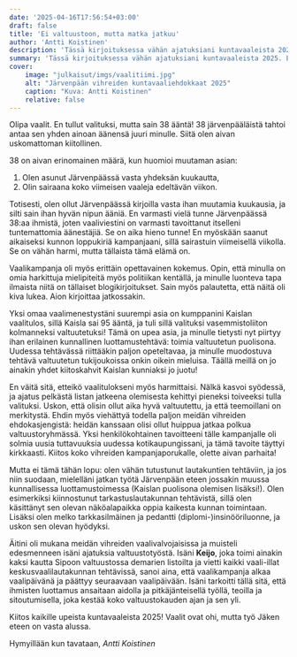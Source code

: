 ```yaml
---
date: '2025-04-16T17:56:54+03:00'
draft: false
title: 'Ei valtuustoon, mutta matka jatkuu'
author: 'Antti Koistinen'
description: 'Tässä kirjoituksessa vähän ajatuksiani kuntavaaleista 2025. En tullut valituksi, mutta sain 38 arvokasta ääntä! Kampanja oli hieno kokemus, ja työ Järvenpään hyväksi jatkuu.'
summary: 'Tässä kirjoituksessa vähän ajatuksiani kuntavaaleista 2025. En tullut valituksi, mutta sain 38 arvokasta ääntä! Kampanja oli hieno kokemus, ja työ Järvenpään hyväksi jatkuu.'
cover:
    image: "julkaisut/imgs/vaalitiimi.jpg"
    alt: "Järvenpään vihreiden kuntavaaliehdokkaat 2025"
    caption: "Kuva: Antti Koistinen"
    relative: false
---
```

Olipa vaalit. En tullut valituksi, mutta sain 38 ääntä! 38 järvenpääläistä tahtoi antaa sen yhden ainoan äänensä juuri minulle. Siitä olen aivan uskomattoman kiitollinen.

38 on aivan erinomainen määrä, kun huomioi muutaman asian:

1. Olen asunut Järvenpäässä vasta yhdeksän kuukautta,
2. Olin sairaana koko viimeisen vaaleja edeltävän viikon.

Totisesti, olen ollut Järvenpäässä kirjoilla vasta ihan muutamia kuukausia, ja silti sain ihan hyvän nipun ääniä. En varmasti vielä tunne Järvenpäässä 38:aa ihmistä, joten vaaliviestini on varmasti tavoittanut itselleni tuntemattomia äänestäjiä. Se on aika hieno tunne! En myöskään saanut aikaiseksi kunnon loppukiriä kampanjaani, sillä sairastuin viimeisellä viikolla. Se on vähän harmi, mutta tällaista tämä elämä on. 

Vaalikampanja oli myös erittäin opettavainen kokemus. Opin, että minulla on omia harkittuja mielipiteitä myös politiikan kentällä, ja minulle luonteva tapa ilmaista niitä on tällaiset blogikirjoitukset. Sain myös palautetta, että näitä oli kiva lukea. Aion kirjoittaa jatkossakin.

Yksi omaa vaalimenestystäni suurempi asia on kumppanini Kaislan vaalitulos, sillä Kaisla sai 95 ääntä, ja tuli sillä valituksi vasemmistoliiton kolmanneksi valtuutetuksi! Tämä on upea asia, ja minulle tietysti nyt piirtyy ihan erilainen kunnallinen luottamustehtävä: toimia valtuutetun puolisona. Uudessa tehtävässä riittääkin paljon opeteltavaa, ja minulle muodostuva tehtävä valtuutetun tukijoukoissa onkin oikein mieluisa. Täällä meillä on jo ainakin yhdet kiitoskahvit Kaislan kunniaksi jo juotu!

En väitä sitä, etteikö vaalitulokseni myös harmittaisi. Nälkä kasvoi syödessä, ja ajatus pelkästä listan jatkeena olemisesta kehittyi pieneksi toiveeksi tulla valituksi. Uskon, että olisin ollut aika hyvä valtuutettu, ja että teemoillani on merkitystä. Ehdin myös viehättyä todella paljon meidän vihreiden ehdokasjengistä: heidän kanssaan olisi ollut huippua jatkaa polkua valtuustoryhmässä. Yksi henkilökohtainen tavoitteeni tälle kampanjalle oli solmia uusia tuttavuuksia uudessa kotikaupungissani, ja tämä tavoite täyttyi kirkkaasti. Kiitos koko vihreiden kampanjaporukalle, olette aivan parhaita!

Mutta ei tämä tähän lopu: olen vähän tutustunut lautakuntien tehtäviin, ja jos niin suodaan, mielelläni jatkan työtä Järvenpään eteen jossakin muussa kunnallisessa luottamustoimessa (Kaislan puolisona olemisen lisäksi!). Olen esimerkiksi kiinnostunut tarkastuslautakunnan tehtävistä, sillä olen käsittänyt sen olevan näköalapaikka oppia kaikesta kunnan toimintaan. Lisäksi olen melko tarkkasilmäinen ja pedantti (diplomi-)insinööriluonne, ja uskon sen olevan hyödyksi.

Äitini oli mukana meidän vihreiden vaalivalvojaisissa ja muisteli edesmenneen isäni ajatuksia valtuustotyöstä. Isäni **Keijo**, joka toimi ainakin kaksi kautta Sipoon valtuustossa demarien listoilta ja vietti kaikki vaali-illat keskusvaalilautakunnan tehtävissä, sanoi aina, että vaalikampanja alkaa vaalipäivänä ja päättyy seuraavaan vaalipäivään. Isäni tarkoitti tällä sitä, että ihmisten luottamus ansaitaan aidolla ja pitkäjänteisellä työllä, teoilla ja sitoutumisella, joka kestää koko valtuustokauden ajan ja sen yli.

Kiitos kaikille upeista kuntavaaleista 2025! Vaalit ovat ohi, mutta työ Jäken eteen on vasta alussa.

Hymyillään kun tavataan,
*Antti Koistinen*